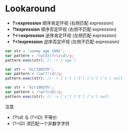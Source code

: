 # Lookaround #

+ __?=expression__ 顺序肯定环视 (右侧匹配 expression)
+ __?!expression__ 顺序否定环视 (右侧不匹配 expression)
+ __?<=expression__ 逆序肯定环视 (左侧匹配 expression)
+ __?<!expression__ 逆序否定环视 (左侧不匹配 expression)

```javascript
var str = 'sunmy age 1992';
var pattern = /\w{3}(?=\s\d)/g;
pattern.exec(str); // -> ['age']
```
```javascript
var str = 'bir1992th';
var pattern = /\w(?!\d)/g;
pattern.exec(str); // -> ['c'] ['3'] ['v'] ['n'] null
```
```javascript
var str = 'bir1992th';
var pattern = /\w(?=\D)/g;
pattern.exec(str); // -> ['c'] ['3'] ['v'] null
```

注意
- (?!\d) 与 (?=\D) 不等价
- (?=\D) 须匹配一个非数字字符